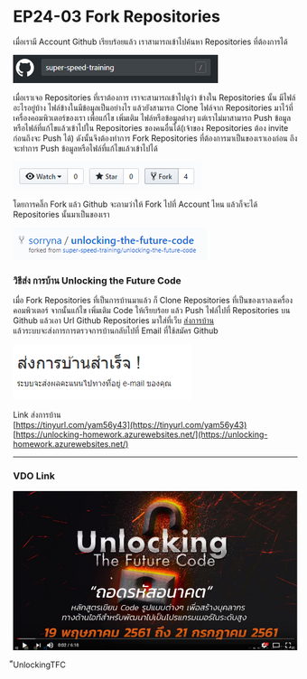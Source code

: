 # EP24-03 Fork Repositories

เมื่อเรามี Account Github เรียบร้อยแล้ว เราสามารถเข้าไปค้นหา Repositories ที่ต้องการได้ 

![](images/EP24/240301.PNG) 

เมื่อเราเจอ Repositories ที่เราต้องการ เราจะสามารถเข้าไปดูว่า ข้างใน Repositories นั้น มีไฟล์อะไรอยู่บ้าง ไฟล์ข้างในมีข้อมูลเป็นอย่างไร แล้วยังสามารถ Clone ไฟล์จาก Repositories มาไว้ที่เครื่องคอมพิวเตอร์ของเรา เพื่อแก้ไข เพิ่มเติม ไฟล์หรือข้อมูลต่างๆ แต่เราไม่มาสามารถ Push ข้อมูลหรือไฟล์ที่แก้ไขแล้วเข้าไปใน Repositories ของคนอื่นได้(เจ้าของ Repositories ต้อง invite ก่อนถึงจะ Push ได้) ดังนั้นจึงต้องทำการ Fork Repositories ที่ต้องการมาเป็นของเราเองก่อน ถึงจะทำการ Push ข้อมูลหรือไฟล์ที่แก้ไขแล้วเข้าไปได้

![](images/EP24/240302.PNG)

โดยการคลิ๊ก Fork แล้ว Github จะถามว่าให้ Fork ไปที่ Account ไหน แล้วก็จะได้ Repositories นั้นมาเป็นของเรา

![](images/EP24/240303.PNG)

### วิธีส่ง การบ้าน Unlocking the Future Code

เมื่อ Fork Repositories ที่เป็นการบ้านมาแล้ว ก็ Clone Repositories ที่เป็นของเราลงเครื่องคอมพิวเตอร์ จากนั้นแก้ไข เพิ่มเติม Code ให้เรียบร้อย แล้ว Push ไฟล์ไปที่ Repositories บน Github แล้วเอา Url Github Repositories มาใส่ที่เว็บ [ส่งการบ้าน](https://tinyurl.com/yam56y43)  
แล้วระบบจะส่งการการตรวจการบ้านกลับไปที่ Email ที่ใช้สมัคร Github

![](images/EP24/240304.PNG)

Link ส่งการบ้าน  
[https://tinyurl.com/yam56y43](https://tinyurl.com/yam56y43)  
[https://unlocking-homework.azurewebsites.net/](https://unlocking-homework.azurewebsites.net/)

* * *

### VDO Link
[![IMAGE ALT TEXT HERE](images/EP23/Items.PNG)](https://youtu.be/LQ8RlsRM8hw)

๊ืUnlockingTFC
